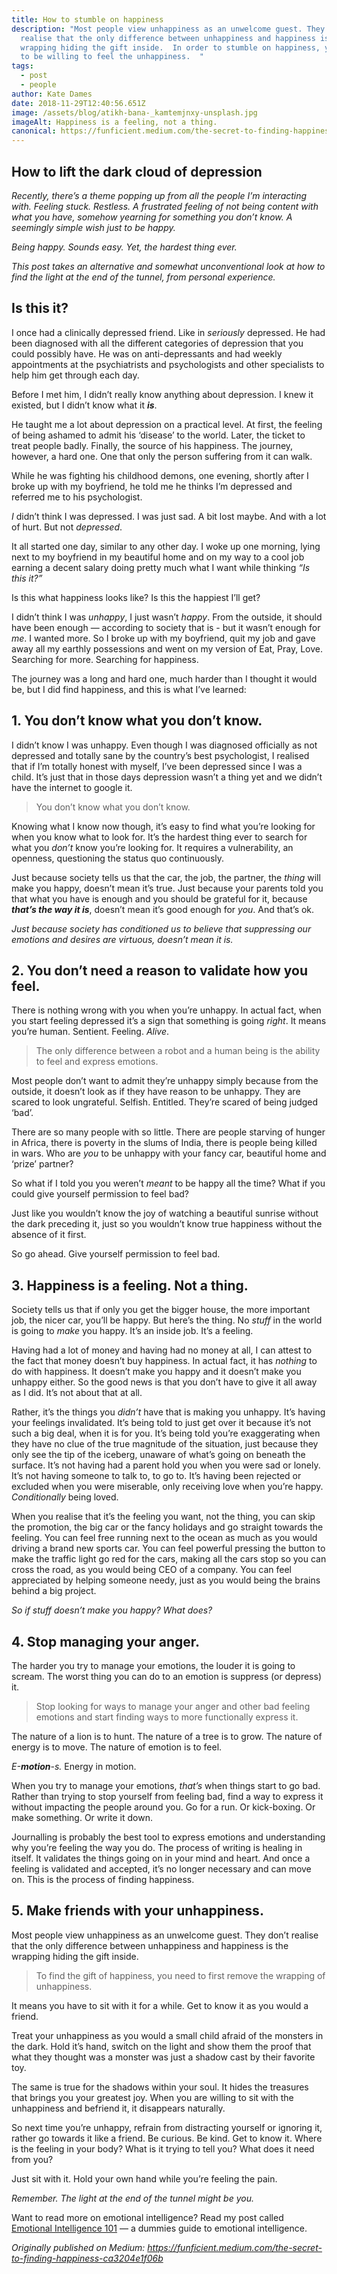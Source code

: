 ```yaml
---
title: How to stumble on happiness
description: "Most people view unhappiness as an unwelcome guest. They don’t
  realise that the only difference between unhappiness and happiness is the
  wrapping hiding the gift inside.  In order to stumble on happiness, you need
  to be willing to feel the unhappiness.  "
tags:
  - post
  - people
author: Kate Dames
date: 2018-11-29T12:40:56.651Z
image: /assets/blog/atikh-bana-_kamtemjnxy-unsplash.jpg
imageAlt: Happiness is a feeling, not a thing.
canonical: https://funficient.medium.com/the-secret-to-finding-happiness-ca3204e1f06b
---
```

## How to lift the dark cloud of depression

*Recently, there’s a theme popping up from all the people I’m interacting with. Feeling stuck. Restless. A frustrated feeling of not being content with what you have, somehow yearning for something you don’t know. A seemingly simple wish just to be happy.*

*Being happy. Sounds easy. Yet, the hardest thing ever.*

*This post takes an alternative and somewhat unconventional look at how to find the light at the end of the tunnel, from personal experience.*

## Is this it?

I once had a clinically depressed friend. Like in *seriously* depressed. He had been diagnosed with all the different categories of depression that you could possibly have. He was on anti-depressants and had weekly appointments at the psychiatrists and psychologists and other specialists to help him get through each day.

Before I met him, I didn’t really know anything about depression. I knew it existed, but I didn’t know what it ***is***.

He taught me a lot about depression on a practical level. At first, the feeling of being ashamed to admit his ‘disease’ to the world. Later, the ticket to treat people badly. Finally, the source of his happiness. The journey, however, a hard one. One that only the person suffering from it can walk.

While he was fighting his childhood demons, one evening, shortly after I broke up with my boyfriend, he told me he thinks I’m depressed and referred me to his psychologist.

*I* didn’t think I was depressed. I was just sad. A bit lost maybe. And with a lot of hurt. But not *depressed*. 

It all started one day, similar to any other day.  I woke up one morning, lying next to my boyfriend in my beautiful home and on my way to a cool job earning a decent salary doing pretty much what I want while thinking *“Is this it?”*

Is this what happiness looks like? Is this the happiest I’ll get?

I didn’t think I was *unhappy*, I just wasn’t *happy*. From the outside, it should have been enough — according to society that is - but it wasn’t enough for *me*. I wanted more. So I broke up with my boyfriend, quit my job and gave away all my earthly possessions and went on my version of Eat, Pray, Love. Searching for more. Searching for happiness.

The journey was a long and hard one, much harder than I thought it would be, but I did find happiness, and this is what I’ve learned:

## 1. You don’t know what you don’t know.

I didn’t know I was unhappy. Even though I was diagnosed officially as not depressed and totally sane by the country’s best psychologist, I realised that if I’m totally honest with myself, I’ve been depressed since I was a child. It’s just that in those days depression wasn’t a thing yet and we didn’t have the internet to google it.

> You don’t know what you don’t know.

Knowing what I know now though, it’s easy to find what you’re looking for when you know what to look for. It’s the hardest thing ever to search for what you *don’t* know you’re looking for. It requires a vulnerability, an openness, questioning the status quo continuously.

Just because society tells us that the car, the job, the partner, the *thing* will make you happy, doesn’t mean it’s true. Just because your parents told you that what you have is enough and you should be grateful for it, because ***that’s the way it is***, doesn’t mean it’s good enough for *you*. And that’s ok.

*Just because society has conditioned us to believe that suppressing our emotions and desires are virtuous, doesn’t mean it is.*

## 2. You don’t need a reason to validate how you feel.

There is nothing wrong with you when you’re unhappy. In actual fact, when you start feeling depressed it’s a sign that something is going *right*. It means you’re human. Sentient. Feeling. *Alive*.

> The only difference between a robot and a human being is the ability to feel and express emotions.

Most people don’t want to admit they’re unhappy simply because from the outside, it doesn’t look as if they have reason to be unhappy. They are scared to look ungrateful. Selfish. Entitled. They’re scared of being judged ‘bad’.

There are so many people with so little. There are people starving of hunger in Africa, there is poverty in the slums of India, there is people being killed in wars. Who are *you* to be unhappy with your fancy car, beautiful home and ‘prize’ partner?

So what if I told you you weren’t *meant* to be happy all the time? What if you could give yourself permission to feel bad?

Just like you wouldn’t know the joy of watching a beautiful sunrise without the dark preceding it, just so you wouldn’t know true happiness without the absence of it first.

So go ahead. Give yourself permission to feel bad.

## 3. Happiness is a feeling. Not a thing.

Society tells us that if only you get the bigger house, the more important job, the nicer car, you’ll be happy. But here’s the thing. No *stuff* in the world is going to *make* you happy. It’s an inside job. It’s a feeling.

Having had a lot of money and having had no money at all, I can attest to the fact that money doesn’t buy happiness. In actual fact, it has *nothing* to do with happiness. It doesn’t make you happy and it doesn’t make you unhappy either. So the good news is that you don’t have to give it all away as I did. It’s not about that at all.

Rather, it’s the things you *didn’t* have that is making you unhappy. It’s having your feelings invalidated. It’s being told to just get over it because it’s not such a big deal, when it is for you. It’s being told you’re exaggerating when they have no clue of the true magnitude of the situation, just because they only see the tip of the iceberg, unaware of what’s going on beneath the surface. It’s not having had a parent hold you when you were sad or lonely. It’s not having someone to talk to, to go to. It’s having been rejected or excluded when you were miserable, only receiving love when you’re happy. *Conditionally* being loved.

When you realise that it’s the feeling you want, not the thing, you can skip the promotion, the big car or the fancy holidays and go straight towards the feeling. You can feel free running next to the ocean as much as you would driving a brand new sports car. You can feel powerful pressing the button to make the traffic light go red for the cars, making all the cars stop so you can cross the road, as you would being CEO of a company. You can feel appreciated by helping someone needy, just as you would being the brains behind a big project.

*So if stuff doesn’t make you happy? What does?*

## 4. Stop managing your anger.

The harder you try to manage your emotions, the louder it is going to scream. The worst thing you can do to an emotion is suppress (or depress) it.

> Stop looking for ways to manage your anger and other bad feeling emotions and start finding ways to more functionally express it.

The nature of a lion is to hunt. The nature of a tree is to grow. The nature of energy is to move. The nature of emotion is to feel.

*E-**motion**-s.* Energy in motion.

When you try to manage your emotions, *that’s* when things start to go bad. Rather than trying to stop yourself from feeling bad, find a way to express it without impacting the people around you. Go for a run. Or kick-boxing. Or make something. Or write it down.

Journalling is probably the best tool to express emotions and understanding why you’re feeling the way you do. The process of writing is healing in itself. It validates the things going on in your mind and heart. And once a feeling is validated and accepted, it’s no longer necessary and can move on. This is the process of finding happiness.

## 5. Make friends with your unhappiness.

Most people view unhappiness as an unwelcome guest. They don’t realise that the only difference between unhappiness and happiness is the wrapping hiding the gift inside.

> To find the gift of happiness, you need to first remove the wrapping of unhappiness.

It means you have to sit with it for a while. Get to know it as you would a friend.

Treat your unhappiness as you would a small child afraid of the monsters in the dark. Hold it’s hand, switch on the light and show them the proof that what they thought was a monster was just a shadow cast by their favorite toy.

The same is true for the shadows within your soul. It hides the treasures that brings you your greatest joy. When you are willing to sit with the unhappiness and befriend it, it disappears naturally.

So next time you’re unhappy, refrain from distracting yourself or ignoring it, rather go towards it like a friend. Be curious. Be kind. Get to know it. Where is the feeling in your body? What is it trying to tell you? What does it need from you?

Just sit with it. Hold your own hand while you’re feeling the pain.

*Remember. The light at the end of the tunnel might be you.*

Want to read more on emotional intelligence? Read my post called [Emotional Intelligence 101](https://medium.com/@funficient/emotional-intelligence-101-cbaee49df4bc) — a dummies guide to emotional intelligence.





*Originally published on Medium: https://funficient.medium.com/the-secret-to-finding-happiness-ca3204e1f06b*